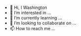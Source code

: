 - 👋 Hi, I Washington
- 👀 I’m interested in ...
- 🌱 I’m currently learning ...
- 💞️ I’m looking to collaborate on ...
- 📫 How to reach me ...
<!---Washington✨ special ✨ repository because its `README.md` (this file) appears on your GitHub profile.
You can click the Preview link to take a look at your changes.
--->
